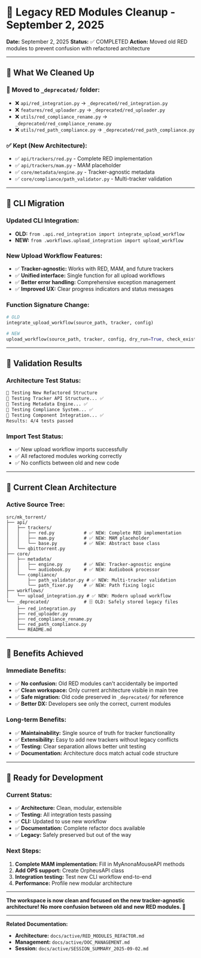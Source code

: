 # 🧹 Legacy RED Modules Cleanup - September 2, 2025

**Date:** September 2, 2025
**Status:** ✅ COMPLETED
**Action:** Moved old RED modules to prevent confusion with refactored architecture

---

## 🎯 **What We Cleaned Up**

### **🚚 Moved to `_deprecated/` folder:**
- ❌ `api/red_integration.py` → `_deprecated/red_integration.py`
- ❌ `features/red_uploader.py` → `_deprecated/red_uploader.py`
- ❌ `utils/red_compliance_rename.py` → `_deprecated/red_compliance_rename.py`
- ❌ `utils/red_path_compliance.py` → `_deprecated/red_path_compliance.py`

### **✅ Kept (New Architecture):**
- ✅ `api/trackers/red.py` - Complete RED implementation
- ✅ `api/trackers/mam.py` - MAM placeholder
- ✅ `core/metadata/engine.py` - Tracker-agnostic metadata
- ✅ `core/compliance/path_validator.py` - Multi-tracker validation

---

## 🔄 **CLI Migration**

### **Updated CLI Integration:**
- **OLD:** `from .api.red_integration import integrate_upload_workflow`
- **NEW:** `from .workflows.upload_integration import upload_workflow`

### **New Upload Workflow Features:**
- ✅ **Tracker-agnostic:** Works with RED, MAM, and future trackers
- ✅ **Unified interface:** Single function for all upload workflows
- ✅ **Better error handling:** Comprehensive exception management
- ✅ **Improved UX:** Clear progress indicators and status messages

### **Function Signature Change:**
```python
# OLD
integrate_upload_workflow(source_path, tracker, config)

# NEW
upload_workflow(source_path, tracker, config, dry_run=True, check_existing=True)
```

---

## 🧪 **Validation Results**

### **Architecture Test Status:**
```bash
🚀 Testing New Refactored Structure
🧪 Testing Tracker API Structure... ✅
🧪 Testing Metadata Engine... ✅
🧪 Testing Compliance System... ✅
🧪 Testing Component Integration... ✅
Results: 4/4 tests passed
```

### **Import Test Status:**
- ✅ New upload workflow imports successfully
- ✅ All refactored modules working correctly
- ✅ No conflicts between old and new code

---

## 📁 **Current Clean Architecture**

### **Active Source Tree:**
```
src/mk_torrent/
├── api/
│   ├── trackers/
│   │   ├── red.py           # ✅ NEW: Complete RED implementation
│   │   ├── mam.py           # ✅ NEW: MAM placeholder
│   │   └── base.py          # ✅ NEW: Abstract base class
│   └── qbittorrent.py
├── core/
│   ├── metadata/
│   │   ├── engine.py        # ✅ NEW: Tracker-agnostic engine
│   │   └── audiobook.py     # ✅ NEW: Audiobook processor
│   └── compliance/
│       ├── path_validator.py # ✅ NEW: Multi-tracker validation
│       └── path_fixer.py    # ✅ NEW: Path fixing logic
├── workflows/
│   └── upload_integration.py # ✅ NEW: Modern upload workflow
└── _deprecated/             # 🗄️ OLD: Safely stored legacy files
    ├── red_integration.py
    ├── red_uploader.py
    ├── red_compliance_rename.py
    ├── red_path_compliance.py
    └── README.md
```

---

## 🎉 **Benefits Achieved**

### **Immediate Benefits:**
- ✅ **No confusion:** Old RED modules can't accidentally be imported
- ✅ **Clean workspace:** Only current architecture visible in main tree
- ✅ **Safe migration:** Old code preserved in `_deprecated/` for reference
- ✅ **Better DX:** Developers see only the correct, current modules

### **Long-term Benefits:**
- ✅ **Maintainability:** Single source of truth for tracker functionality
- ✅ **Extensibility:** Easy to add new trackers without legacy conflicts
- ✅ **Testing:** Clear separation allows better unit testing
- ✅ **Documentation:** Architecture docs match actual code structure

---

## 🚀 **Ready for Development**

### **Current Status:**
- ✅ **Architecture:** Clean, modular, extensible
- ✅ **Testing:** All integration tests passing
- ✅ **CLI:** Updated to use new workflow
- ✅ **Documentation:** Complete refactor docs available
- ✅ **Legacy:** Safely preserved but out of the way

### **Next Steps:**
1. **Complete MAM implementation:** Fill in MyAnonaMouseAPI methods
2. **Add OPS support:** Create OrpheusAPI class
3. **Integration testing:** Test new CLI workflow end-to-end
4. **Performance:** Profile new modular architecture

---

**The workspace is now clean and focused on the new tracker-agnostic architecture! No more confusion between old and new RED modules. 🎯**

---

**Related Documentation:**
- **Architecture:** `docs/active/RED_MODULES_REFACTOR.md`
- **Management:** `docs/active/DOC_MANAGEMENT.md`
- **Session:** `docs/active/SESSION_SUMMARY_2025-09-02.md`
